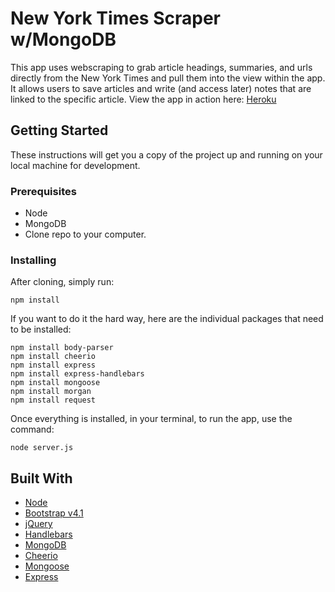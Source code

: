 # New York Times Scraper w/MongoDB
This app uses webscraping to grab article headings, summaries, and urls directly from the New York Times and pull them into the view within the app. It allows users to save articles and write (and access later) notes that are linked to the specific article. View the app in action here: <a href="https://enigmatic-lake-48969.herokuapp.com/">Heroku</a>

## Getting Started
These instructions will get you a copy of the project up and running on your local machine for development.

### Prerequisites
- Node 
- MongoDB 
- Clone repo to your computer.

### Installing
After cloning, simply run:
``` 
npm install
```
If you want to do it the hard way, here are the individual packages that need to be installed: 
```
npm install body-parser
npm install cheerio
npm install express
npm install express-handlebars
npm install mongoose
npm install morgan
npm install request
```
Once everything is installed, in your terminal, to run the app, use the command: 
```
node server.js
```
## Built With 
- <a href="https://nodejs.org/en/">Node</a>
- <a href="https://getbootstrap.com/">Bootstrap v4.1</a>
- <a href="http://jquery.com/">jQuery</a>
- <a href="https://handlebarsjs.com/">Handlebars</a>
- <a href="https://www.mongodb.com/">MongoDB</a>
- <a href="https://cheerio.js.org/">Cheerio</a>
- <a href="http://mongoosejs.com/">Mongoose</a>
- <a href="https://expressjs.com/">Express</a>
